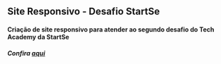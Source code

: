 ## Site Responsivo - Desafio StartSe

#### Criação de site responsivo para atender ao segundo desafio do Tech Academy da StartSe
##### Confira <a href="https://holiv.github.io/startse-desafio-2">aqui</a>
